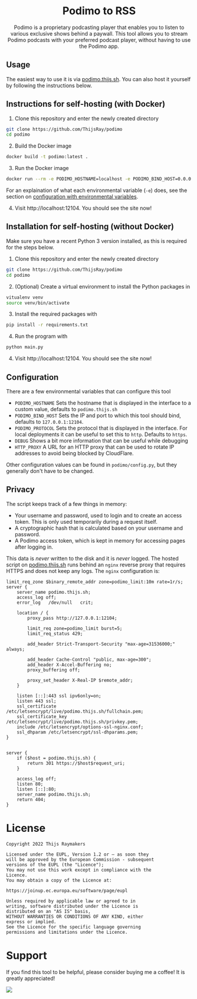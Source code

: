 <div align="center">

# Podimo to RSS

Podimo is a proprietary podcasting player that enables you to listen to various exclusive shows behind a paywall.
This tool allows you to stream Podimo podcasts with your preferred podcast player, without having to use the Podimo app.
</div>


## Usage
The easiest way to use it is via [podimo.thijs.sh](https://podimo.thijs.sh). You can also host it yourself by following the instructions below.

## Instructions for self-hosting (with Docker)
1. Clone this repository and enter the newly created directory
```sh
git clone https://github.com/ThijsRay/podimo
cd podimo
```

2. Build the Docker image
```sh
docker build -t podimo:latest .
```

3. Run the Docker image
```sh
docker run --rm -e PODIMO_HOSTNAME=localhost -e PODIMO_BIND_HOST=0.0.0.0:12104 -e PODIMO_PROTOCOL=http -p 12104:12104 podimo:latest
```
For an explaination of what each environmental variable (`-e`) does, see the section on [configuration with environmental variables](#configuration).

4. Visit http://localhost:12104. You should see the site now!

## Installation for self-hosting (without Docker)
Make sure you have a recent Python 3 version installed, as this is required for the steps below.

1. Clone this repository and enter the newly created directory
```sh
git clone https://github.com/ThijsRay/podimo
cd podimo
```

2. (Optional) Create a virtual environment to install the Python packages in
```sh
vitualenv venv
source venv/bin/activate
```

3. Install the required packages with 
```sh
pip install -r requirements.txt
```

4. Run the program with
```sh
python main.py
```
4. Visit http://localhost:12104. You should see the site now!


## Configuration
There are a few environmental variables that can configure this tool
- `PODIMO_HOSTNAME` Sets the hostname that is displayed in the interface to a custom value, defaults to `podimo.thijs.sh`
- `PODIMO_BIND_HOST` Sets the IP and port to which this tool should bind, defaults to `127.0.0.1:12104`.
- `PODIMO_PROTOCOL` Sets the protocol that is displayed in the interface. For local 
deployments it can be useful to set this to `http`. Defaults to `https`.
- `DEBUG` Shows a bit more information that can be useful while debugging
- `HTTP_PROXY` A URL for an HTTP proxy that can be used to rotate IP addresses to avoid being blocked by CloudFlare.

Other configuration values can be found in `podimo/config.py`, but they generally don't have to be changed.

## Privacy
The script keeps track of a few things in memory:
- Your username and password, used to login and to create an access token. This is only used temporarily during a request itself.
- A cryptographic hash that is calculated based on your username and password.
- A Podimo access token, which is kept in memory for accessing pages after logging in.

This data is _never_ written to the disk and it is _never_ logged. The hosted script on [podimo.thijs.sh](https://podimo.thijs.sh) runs behind an `nginx` reverse proxy that requires HTTPS and does not keep any logs. The `nginx` configuration is:
```nginx
limit_req_zone $binary_remote_addr zone=podimo_limit:10m rate=1r/s;
server {
	server_name podimo.thijs.sh;
	access_log off;
	error_log   /dev/null   crit;

	location / {
		proxy_pass http://127.0.0.1:12104;

		limit_req zone=podimo_limit burst=5;
		limit_req_status 429;

		add_header Strict-Transport-Security "max-age=31536000;" always;

		add_header Cache-Control "public, max-age=300";
		add_header X-Accel-Buffering no;
		proxy_buffering off;

		proxy_set_header X-Real-IP $remote_addr;
	}

	listen [::]:443 ssl ipv6only=on;
	listen 443 ssl;
	ssl_certificate /etc/letsencrypt/live/podimo.thijs.sh/fullchain.pem; 
	ssl_certificate_key /etc/letsencrypt/live/podimo.thijs.sh/privkey.pem;
	include /etc/letsencrypt/options-ssl-nginx.conf;
	ssl_dhparam /etc/letsencrypt/ssl-dhparams.pem;
}


server {
	if ($host = podimo.thijs.sh) {
		return 301 https://$host$request_uri;
	}

	access_log off;
	listen 80;
	listen [::]:80;
	server_name podimo.thijs.sh;
	return 404;
}
```

# License
```
Copyright 2022 Thijs Raymakers

Licensed under the EUPL, Version 1.2 or – as soon they
will be approved by the European Commission - subsequent
versions of the EUPL (the "Licence");
You may not use this work except in compliance with the
Licence.
You may obtain a copy of the Licence at:

https://joinup.ec.europa.eu/software/page/eupl

Unless required by applicable law or agreed to in
writing, software distributed under the Licence is
distributed on an "AS IS" basis,
WITHOUT WARRANTIES OR CONDITIONS OF ANY KIND, either
express or implied.
See the Licence for the specific language governing
permissions and limitations under the Licence.
```

# Support
If you find this tool to be helpful, please consider buying me a coffee! It is greatly appreciated!

<a href="https://www.buymeacoffee.com/thijsr"><img src="https://img.buymeacoffee.com/button-api/?text=Buy me a coffee&emoji=&slug=thijsr&button_colour=BD5FFF&font_colour=ffffff&font_family=Poppins&outline_colour=000000&coffee_colour=FFDD00" /></a>

